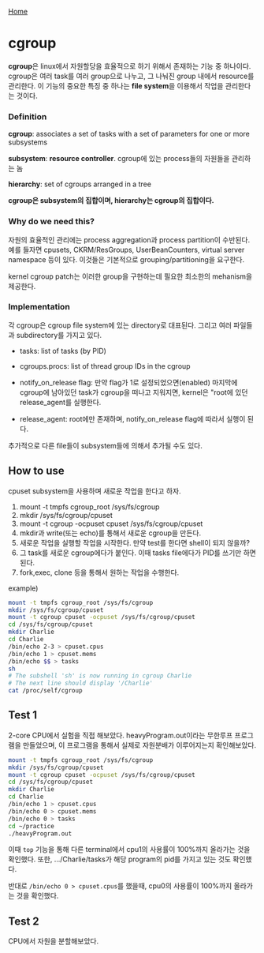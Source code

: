 [Home](https://hipiphock.github.io/)

# cgroup
**cgroup**은 linux에서 자원할당을 효율적으로 하기 위해서 존재하는 기능 중 하나이다.
cgroup은 여러 task를 여러 group으로 나누고, 그 나눠진 group 내에서 resource를 관리한다.
이 기능의 중요한 특징 중 하나는 **file system**을 이용해서 작업을 관리한다는 것이다.

### Definition

**cgroup**: associates a set of tasks with a set of parameters for one or more subsystems
  
**subsystem**:  **resource controller**. cgroup에 있는 process들의 자원들을 관리하는 놈
  
**hierarchy**:  set of cgroups arranged in a tree
  
**cgroup은 subsystem의 집합이며, hierarchy는 cgroup의 집합이다.**

### Why do we need this?

자원의 효율적인 관리에는 process aggregation과 process partition이 수반된다. 예를 들자면 cpusets, CKRM/ResGroups, UserBeanCounters, virtual server namespace 등이 있다. 이것들은 기본적으로 grouping/partitioning을 요구한다.
  
kernel cgroup patch는 이러한 group을 구현하는데 필요한 최소한의 mehanism을 제공한다.

### Implementation

각 cgroup은 cgroup file system에 있는 directory로 대표된다. 그리고 여러 파일들과 subdirectory를 가지고 있다.

*  tasks: list of tasks (by PID)

*  cgroups.procs: list of thread group IDs in the cgroup

*  notify_on_release flag: 만약 flag가 1로 설정되었으면(enabled) 마지막에 cgroup에 남아있던 task가 cgroup을 떠나고 지워지면, kernel은 "root에 있던 release_agent를 실행한다.

*  release_agent: root에만 존재하며, notify_on_release flag에 따라서 실행이 된다.

추가적으로 다른 file들이 subsystem들에 의해서 추가될 수도 있다.


## How to use
cpuset subsystem을 사용하며 새로운 작업을 한다고 하자.

1. mount -t tmpfs cgroup_root /sys/fs/cgroup
2. mkdir /sys/fs/cgroup/cpuset
3. mount -t cgroup -ocpuset cpuset /sys/fs/cgroup/cpuset
4. mkdir과 write(또는 echo)를 통해서 새로운 cgroup을 만든다.
5. 새로운 작업을 실행할 작업을 시작한다. 만약 test를 한다면 shell이 되지 않을까?
6. 그 task를 새로운 cgroup에다가 붙인다. 이때 tasks file에다가 PID를 쓰기만 하면 된다.
7. fork,exec, clone 등을 통해서 원하는 작업을 수행한다.

example)

``` bash
mount -t tmpfs cgroup_root /sys/fs/cgroup
mkdir /sys/fs/cgroup/cpuset
mount -t cgroup cpuset -ocpuset /sys/fs/cgroup/cpuset
cd /sys/fs/cgroup/cpuset
mkdir Charlie
cd Charlie
/bin/echo 2-3 > cpuset.cpus
/bin/echo 1 > cpuset.mems
/bin/echo $$ > tasks
sh
# The subshell 'sh' is now running in cgroup Charlie
# The next line should display '/Charlie'
cat /proc/self/cgroup
```

## Test 1
2-core CPU에서 실험을 직접 해보았다.
heavyProgram.out이라는 무한루프 프로그램을 만들었으며, 이 프로그램을 통해서 실제로 자원분배가 이루어지는지 확인해보았다.

``` bash
mount -t tmpfs cgroup_root /sys/fs/cgroup
mkdir /sys/fs/cgroup/cpuset
mount -t cgroup cpuset -ocpuset /sys/fs/cgroup/cpuset
cd /sys/fs/cgroup/cpuset
mkdir Charlie
cd Charlie
/bin/echo 1 > cpuset.cpus
/bin/echo 0 > cpuset.mems
/bin/echo 0 > tasks
cd ~/practice
./heavyProgram.out
```
이때 `top` 기능을 통해 다른 terminal에서 cpu1의 사용률이 100%까지 올라가는 것을 확인했다. 또한, .../Charlie/tasks가 해당 program의 pid를 가지고 있는 것도 확인했다.

반대로 `/bin/echo 0 > cpuset.cpus`를 했을때, cpu0의 사용률이 100%까지 올라가는 것을 확인했다.

## Test 2
CPU에서 자원을 분할해보았다.

